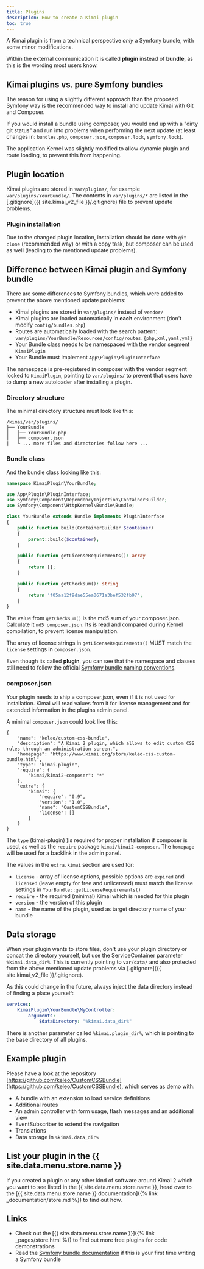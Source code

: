 ```yaml
---
title: Plugins
description: How to create a Kimai plugin 
toc: true
---
```


A Kimai plugin is from a technical perspective _only_ a Symfony bundle, with some minor modifications.

Within the external communication it is called **plugin** instead of **bundle**, as this is the wording most users know. 

## Kimai plugins vs. pure Symfony bundles

The reason for using a slightly different approach than the proposed Symfony way is the recommended way 
to install and update Kimai with  Git and Composer.

If you would install a bundle using composer, you would end up with a "dirty git status" and run 
into problems when performing the next update (at least changes in: `bundles.php`, `composer.json`, `composer.lock`, `symfony.lock`).

The application Kernel was slightly modified to allow dynamic plugin and route loading, to prevent this from happening.

## Plugin location

Kimai plugins are stored in `var/plugins/`, for example `var/plugins/YourBundle/`.
The contents in `var/plugins/*` are listed in the [.gitignore]({{ site.kimai_v2_file }}/.gitignore) file to prevent update problems.

### Plugin installation

Due to the changed plugin location, installation should be done with `git clone` (recommended way) or with a copy task, 
but composer can be used as well (leading to the mentioned update problems).

## Difference between Kimai plugin and Symfony bundle

There are some differences to Symfony bundles, which were added to prevent the above mentioned update problems:

- Kimai plugins are stored in `var/plugins/` instead of `vendor/`
- Kimai plugins are loaded automatically in **each** environment (don't modify `config/bundles.php`)
- Routes are automatically loaded with the search pattern:  
`var/plugins/YourBundle/Resources/config/routes.{php,xml,yaml,yml}`
- Your Bundle class needs to be namespaced with the vendor segment `KimaiPlugin`
- Your Bundle must implement `App\Plugin\PluginInterface` 

The namespace is pre-registered in composer with the vendor segment locked to `KimaiPlugin`, 
pointing to `var/plugins/` to prevent that users have to dump a new autoloader after installing a plugin. 

### Directory structure

The minimal directory structure must look like this:

```
/kimai/var/plugins/
├── YourBundle
│   ├── YourBundle.php
│   ├── composer.json
|   └ ... more files and directories follow here ... 
```

### Bundle class 

And the bundle class looking like this:

```php
namespace KimaiPlugin\YourBundle;

use App\Plugin\PluginInterface;
use Symfony\Component\DependencyInjection\ContainerBuilder;
use Symfony\Component\HttpKernel\Bundle\Bundle;

class YourBundle extends Bundle implements PluginInterface
{
    public function build(ContainerBuilder $container)
    {
        parent::build($container);
    }

    public function getLicenseRequirements(): array
    {
        return [];
    }

    public function getChecksum(): string
    {
        return 'f05aa12f9dae55ea0671a3bef532fb97';
    }
}
```

The value from `getChecksum()` is the md5 sum of your composer.json. Calculate it `md5 composer.json`. 
Its is read and compared during Kernel compilation, to prevent license manipulation.

The array of license strings in `getLicenseRequirements()` MUST match the `license` settings in `composer.json`.  

Even though its called **plugin**, you can see that the namespace and classes still need to follow the official 
[Symfony bundle naming conventions](https://symfony.com/doc/current/bundles/best_practices.html#bundles-naming-conventions). 

### composer.json

Your plugin needs to ship a composer.json, even if it is not used for installation.
Kimai will read values from it for license management and for extended information in the plugins admin panel.

A minimal `composer.json` could look like this:

```
{
    "name": "keleo/custom-css-bundle",
    "description": "A Kimai 2 plugin, which allows to edit custom CSS rules through an administration screen.",
    "homepage": "https://www.kimai.org/store/keleo-css-custom-bundle.html",
    "type": "kimai-plugin",
    "require": {
        "kimai/kimai2-composer": "*"
    },
    "extra": {
        "kimai": {
            "require": "0.9",
            "version": "1.0",
            "name": "CustomCSSBundle",
            "license": []
        }
    }
}
```

The `type` (kimai-plugin) )is required for proper installation if composer is used, as well as the `require` package `kimai/kimai2-composer`.
The `homepage` will be used for a backlink in the admin panel. 

The values in the `extra.kimai` section are used for:

- `license` - array of license options, possible options are `expired` and `licensed` (leave empty for free and unlicensed)
must match the license settings in `YourBundle::getLicenseRequirements()`
- `require` - the required (minimal) Kimai which is needed for this plugin  
- `version` - the version of this plugin
- `name` - the name of the plugin, used as target directory name of your bundle

## Data storage

When your plugin wants to store files, don't use your plugin directory or concat the directory yourself, but 
use the ServiceContainer parameter `%kimai.data_dir%`. This is currently pointing to `var/data/` and also protected 
from the above mentioned update problems via [.gitignore]({{ site.kimai_v2_file }}/.gitignore). 

As this could change in the future, always inject the data directory instead of finding a place yourself:   

```yaml
services:
    KimaiPlugin\YourBundle\MyController:
        arguments:
            $dataDirectory: "%kimai.data_dir%"
```

There is another parameter called `%kimai.plugin_dir%`, which is pointing to the base directory of all plugins.

## Example plugin

Please have a look at the repository [https://github.com/keleo/CustomCSSBundle](https://github.com/keleo/CustomCSSBundle), 
which serves as demo with:
- A bundle with an extension to load service definitions
- Additional routes
- An admin controller with form usage, flash messages and an additional view
- EventSubscriber to extend the navigation
- Translations
- Data storage in `%kimai.data_dir%`

## List your plugin in the {{ site.data.menu.store.name }}

If you created a plugin or any other kind of software around Kimai 2 which you want to see listed in the {{ site.data.menu.store.name }}, head over 
to the [{{ site.data.menu.store.name }} documentation]({% link _documentation/store.md %}) to find out how.

## Links

- Check out the [{{ site.data.menu.store.name }}]({% link _pages/store.html %}) to find out more free plugins for code demonstrations
- Read the [Symfony bundle documentation](https://symfony.com/doc/current/bundles.html) if this is your first time writing a Symfony bundle
 